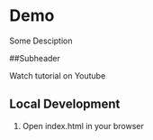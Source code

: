 # Demo 

Some Desciption

##Subheader

Watch tutorial on Youtube

## Local Development

1. Open index.html in your browser

